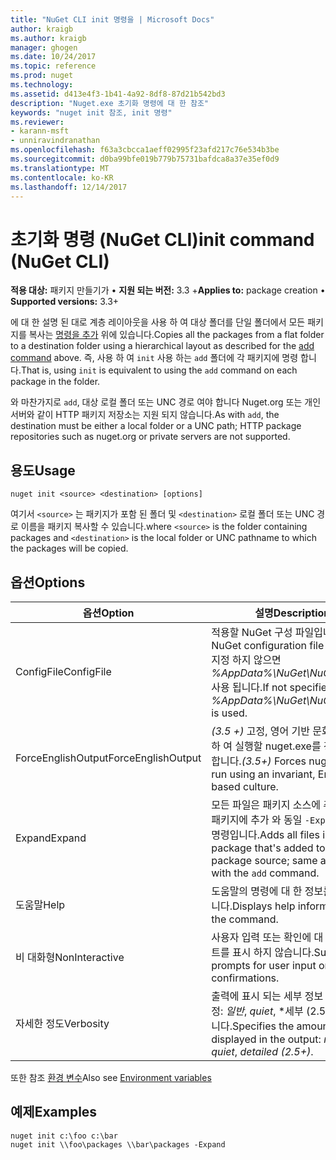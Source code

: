 ```yaml
---
title: "NuGet CLI init 명령을 | Microsoft Docs"
author: kraigb
ms.author: kraigb
manager: ghogen
ms.date: 10/24/2017
ms.topic: reference
ms.prod: nuget
ms.technology: 
ms.assetid: d413e4f3-1b41-4a92-8df8-87d21b542bd3
description: "Nuget.exe 초기화 명령에 대 한 참조"
keywords: "nuget init 참조, init 명령"
ms.reviewer:
- karann-msft
- unniravindranathan
ms.openlocfilehash: f63a3cbcca1aeff02995f23afd217c76e534b3be
ms.sourcegitcommit: d0ba99bfe019b779b75731bafdca8a37e35ef0d9
ms.translationtype: MT
ms.contentlocale: ko-KR
ms.lasthandoff: 12/14/2017
---
```

# <a name="init-command-nuget-cli"></a><span data-ttu-id="854c0-104">초기화 명령 (NuGet CLI)</span><span class="sxs-lookup"><span data-stu-id="854c0-104">init command (NuGet CLI)</span></span>

<span data-ttu-id="854c0-105">**적용 대상:** 패키지 만들기가 &bullet; **지원 되는 버전:** 3.3 +</span><span class="sxs-lookup"><span data-stu-id="854c0-105">**Applies to:** package creation &bullet; **Supported versions:** 3.3+</span></span>

<span data-ttu-id="854c0-106">에 대 한 설명 된 대로 계층 레이아웃을 사용 하 여 대상 폴더를 단일 폴더에서 모든 패키지를 복사는 [명령을 추가](#add) 위에 있습니다.</span><span class="sxs-lookup"><span data-stu-id="854c0-106">Copies all the packages from a flat folder to a destination folder using a hierarchical layout as described for the [add command](#add) above.</span></span> <span data-ttu-id="854c0-107">즉, 사용 하 여 `init` 사용 하는 `add` 폴더에 각 패키지에 명령 합니다.</span><span class="sxs-lookup"><span data-stu-id="854c0-107">That is, using `init` is equivalent to using the `add` command on each package in the folder.</span></span>

<span data-ttu-id="854c0-108">와 마찬가지로 `add`, 대상 로컬 폴더 또는 UNC 경로 여야 합니다 Nuget.org 또는 개인 서버와 같이 HTTP 패키지 저장소는 지원 되지 않습니다.</span><span class="sxs-lookup"><span data-stu-id="854c0-108">As with `add`, the destination must be either a local folder or a UNC path; HTTP package repositories such as nuget.org or private servers are not supported.</span></span>

## <a name="usage"></a><span data-ttu-id="854c0-109">용도</span><span class="sxs-lookup"><span data-stu-id="854c0-109">Usage</span></span>

```
nuget init <source> <destination> [options]
```

<span data-ttu-id="854c0-110">여기서 `<source>` 는 패키지가 포함 된 폴더 및 `<destination>` 로컬 폴더 또는 UNC 경로 이름을 패키지 복사할 수 있습니다.</span><span class="sxs-lookup"><span data-stu-id="854c0-110">where `<source>` is the folder containing packages and `<destination>` is the local folder or UNC pathname to which the packages will be copied.</span></span>

## <a name="options"></a><span data-ttu-id="854c0-111">옵션</span><span class="sxs-lookup"><span data-stu-id="854c0-111">Options</span></span>

| <span data-ttu-id="854c0-112">옵션</span><span class="sxs-lookup"><span data-stu-id="854c0-112">Option</span></span> | <span data-ttu-id="854c0-113">설명</span><span class="sxs-lookup"><span data-stu-id="854c0-113">Description</span></span> |
| --- | --- |
| <span data-ttu-id="854c0-114">ConfigFile</span><span class="sxs-lookup"><span data-stu-id="854c0-114">ConfigFile</span></span> | <span data-ttu-id="854c0-115">적용할 NuGet 구성 파일입니다.</span><span class="sxs-lookup"><span data-stu-id="854c0-115">The NuGet configuration file to apply.</span></span> <span data-ttu-id="854c0-116">지정 하지 않으면 *%AppData%\NuGet\NuGet.Config* 사용 됩니다.</span><span class="sxs-lookup"><span data-stu-id="854c0-116">If not specified, *%AppData%\NuGet\NuGet.Config* is used.</span></span> |
| <span data-ttu-id="854c0-117">ForceEnglishOutput</span><span class="sxs-lookup"><span data-stu-id="854c0-117">ForceEnglishOutput</span></span> | <span data-ttu-id="854c0-118">*(3.5 +)*  고정, 영어 기반 문화권을 사용 하 여 실행할 nuget.exe를 강제로 수행 합니다.</span><span class="sxs-lookup"><span data-stu-id="854c0-118">*(3.5+)* Forces nuget.exe to run using an invariant, English-based culture.</span></span> |
| <span data-ttu-id="854c0-119">Expand</span><span class="sxs-lookup"><span data-stu-id="854c0-119">Expand</span></span> | <span data-ttu-id="854c0-120">모든 파일은 패키지 소스에 추가 된 각 패키지에 추가 와 동일 `-Expand` 와 `add` 명령입니다.</span><span class="sxs-lookup"><span data-stu-id="854c0-120">Adds all files in each package that's added to the package source; same as `-Expand` with the `add` command.</span></span> |
| <span data-ttu-id="854c0-121">도움말</span><span class="sxs-lookup"><span data-stu-id="854c0-121">Help</span></span> | <span data-ttu-id="854c0-122">도움말의 명령에 대 한 정보를 표시 합니다.</span><span class="sxs-lookup"><span data-stu-id="854c0-122">Displays help information for the command.</span></span> |
| <span data-ttu-id="854c0-123">비 대화형</span><span class="sxs-lookup"><span data-stu-id="854c0-123">NonInteractive</span></span> | <span data-ttu-id="854c0-124">사용자 입력 또는 확인에 대 한 프롬프트를 표시 하지 않습니다.</span><span class="sxs-lookup"><span data-stu-id="854c0-124">Suppresses prompts for user input or confirmations.</span></span> |
| <span data-ttu-id="854c0-125">자세한 정도</span><span class="sxs-lookup"><span data-stu-id="854c0-125">Verbosity</span></span> | <span data-ttu-id="854c0-126">출력에 표시 되는 세부 정보 수준을 지정: *일반*, *quiet*, *세부 (2.5 이상)*합니다.</span><span class="sxs-lookup"><span data-stu-id="854c0-126">Specifies the amount of detail displayed in the output: *normal*, *quiet*, *detailed (2.5+)*.</span></span> |

<span data-ttu-id="854c0-127">또한 참조 [환경 변수](cli-ref-environment-variables.md)</span><span class="sxs-lookup"><span data-stu-id="854c0-127">Also see [Environment variables](cli-ref-environment-variables.md)</span></span>

## <a name="examples"></a><span data-ttu-id="854c0-128">예제</span><span class="sxs-lookup"><span data-stu-id="854c0-128">Examples</span></span>

```
nuget init c:\foo c:\bar
nuget init \\foo\packages \\bar\packages -Expand
```
